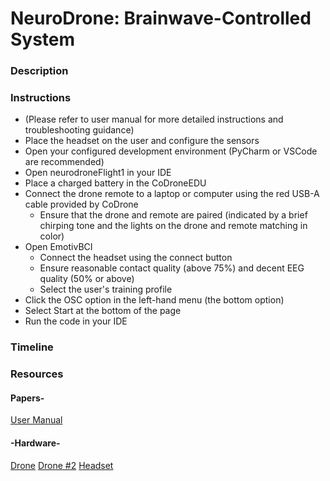 # NeuroDrone: Brainwave-Controlled System

### Description

### Instructions
* (Please refer to user manual for more detailed instructions and troubleshooting guidance)
* Place the headset on the user and configure the sensors
* Open your configured development environment (PyCharm or VSCode are recommended)
* Open neurodroneFlight1 in your IDE
* Place a charged battery in the CoDroneEDU
* Connect the drone remote to a laptop or computer using the red USB-A cable provided by CoDrone
    * Ensure that the drone and remote are paired (indicated by a brief chirping tone and the lights on the drone and remote matching in color)
* Open EmotivBCI
    * Connect the headset using the connect button
    * Ensure reasonable contact quality (above 75%) and decent EEG quality (50% or above)
    * Select the user's training profile
* Click the OSC option in the left-hand menu (the bottom option)
* Select Start at the bottom of the page
* Run the code in your IDE

### Timeline

### Resources

#### Papers-
[User Manual](https://docs.google.com/document/d/1TOmgRtyJ7HiYdHKH1SiblWzdcUdYRSt-XZ-MzhzJSG4/edit?usp=sharing)

#### -Hardware-
[Drone](https://stem-supplies.com/codrone-sets) 
[Drone #2](https://www.robolink.com/products/codrone-edu?srsltid=AfmBOopyD80paVAth3qMXyuKqlkVacBk_henI6TgU5WIVpTGfWC-EGCe)
[Headset](https://www.emotiv.com/products/insight)


